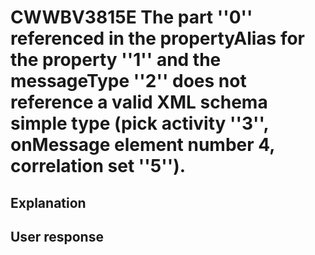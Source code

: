# CWWBV3815E The part ''0'' referenced in the propertyAlias for the property ''1'' and the messageType ''2'' does not reference a valid XML schema simple type (pick activity ''3'', onMessage element number 4, correlation set ''5'').

## Explanation

## User response